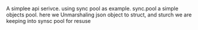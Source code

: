 A simplee api serivce.
using sync pool as example.
sync.pool a simple objects pool.
here we Unmarshaling json object to struct, and sturch we are keeping into synsc pool for resuse 